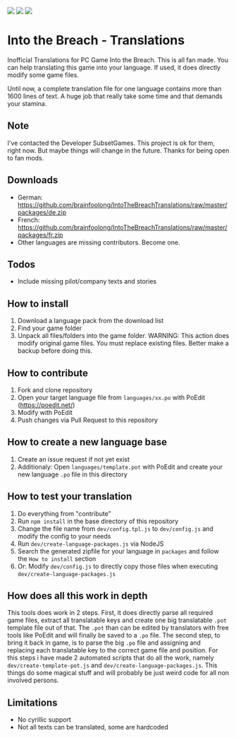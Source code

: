 ![](https://img.shields.io/badge/Game_Version-1.0.17(3--6--2018)-green.svg) 
![](https://img.shields.io/badge/DE__WorkingAlpha-80%25_Translated-orange.svg)
![](https://img.shields.io/badge/FR__WorkingAlpha-78%25_Translated-orange.svg)
# Into the Breach - Translations
Inofficial Translations for PC Game Into the Breach. This is all fan made. You can help translating this game into your language. If used, it does directly modify some game files.

Until now, a complete translation file for one language contains more than 1600 lines of text. A huge job that really take some time and that demands your stamina.

## Note
I've contacted the Developer SubsetGames. This project is ok for them, right now. But maybe things will change in the future. Thanks for being open to fan mods.

## Downloads
* German: https://github.com/brainfoolong/IntoTheBreachTranslations/raw/master/packages/de.zip
* French: https://github.com/brainfoolong/IntoTheBreachTranslations/raw/master/packages/fr.zip
* Other languages are missing contributors. Become one.

## Todos
* Include missing pilot/company texts and stories

## How to install
1. Download a language pack from the download list
2. Find your game folder
3. Unpack all files/folders into the game folder. WARNING: This action does modify original game files. You must replace existing files. Better make a backup before doing this.

## How to contribute

1. Fork and clone repository
2. Open your target language file from `languages/xx.po` with PoEdit (https://poedit.net/)
3. Modify with PoEdit
4. Push changes via Pull Request to this repository

## How to create a new language base

1. Create an issue request if not yet exist
2. Additionaly: Open `languages/template.pot` with PoEdit and create your new language `.po` file in this directory

## How to test your translation
1. Do everything from "contribute"
2. Run `npm install` in the base directory of this repository
3. Change the file name from `dev/config.tpl.js` to `dev/config.js` and modify the config to your needs
4. Run `dev/create-language-packages.js` via NodeJS
5. Search the generated zipfile for your language in `packages` and follow the `How to install` section
6. Or: Modify `dev/config.js` to directly copy those files when executing `dev/create-language-packages.js`

## How does all this work in depth
This tools does work in 2 steps. First, it does directly parse all required game files, extract all translatable keys and create one big translatable `.pot` template file out of that. The `.pot` than can be edited by translators with free tools like PoEdit and will finally be saved to a `.po` file. The second step, to bring it back in game, is to parse the big `.po` file and assigning and replacing each translatable key to the correct game file and position. For this steps i have made 2 automated scripts that do all the work, namely `dev/create-template-pot.js` and `dev/create-language-packages.js`. This things do some magical stuff and will probably be just weird code for all non involved persons.

## Limitations
* No cyrillic support
* Not all texts can be translated, some are hardcoded


